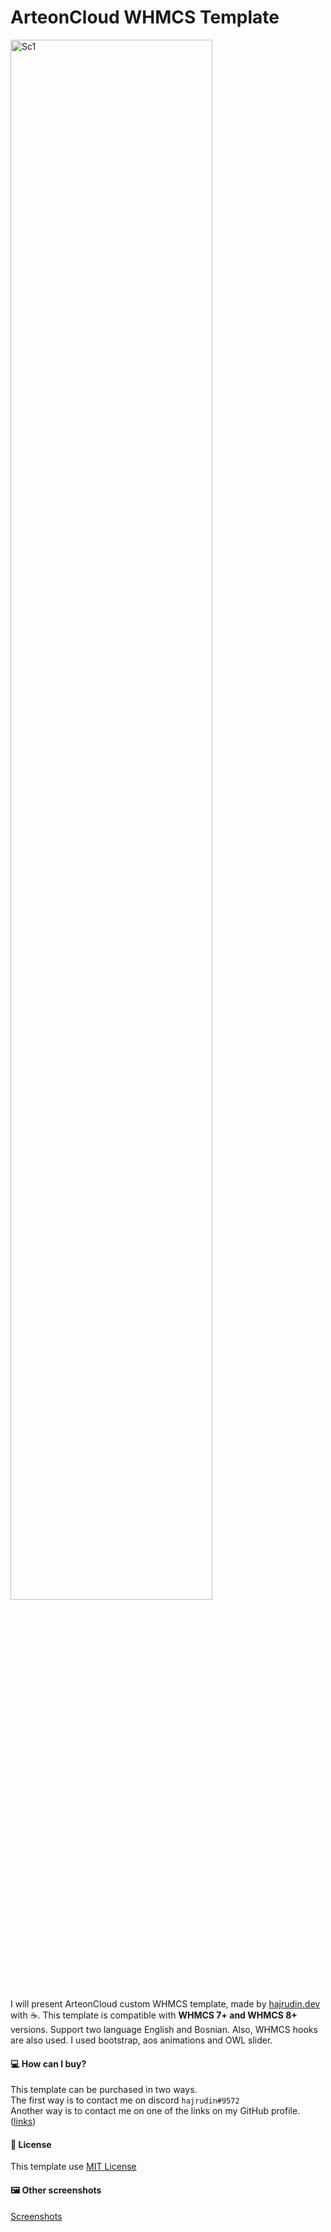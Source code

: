 # ArteonCloud WHMCS Template

<img src="https://raw.githubusercontent.com/dajnox/arteoncloud-whmcs-template/main/screenshots/home-full-preview.png?token=GHSAT0AAAAAABWERQ3TZJPQEQFWFONZKSYMYWEYO2Q" width="80%" alt="Sc1" />

I will present ArteonCloud custom WHMCS template, made by <a href="https://github.com/dajnox">hajrudin.dev</a> with ☕. This template is compatible with <b> WHMCS 7+ and WHMCS 8+ </b> versions. Support two language English and Bosnian. Also, WHMCS hooks are also used. I used bootstrap, aos animations and OWL slider.

#### 💻 How can I buy?
This template can be purchased in two ways. <br />
The first way is to contact me on discord `hajrudin#9572`
<br />Another way is to contact me on one of the links on my GitHub profile. (<a href="https://github.com/dajnox/dajnox">links</a>)

#### 📖 License
This template use [MIT License](https://github.com/dajnox/astro-bot/blob/main/LICENSE)

#### 🖼️ Other screenshots

[Screenshots](https://github.com/dajnox/arteoncloud-whmcs-template/tree/master/screenshots)

